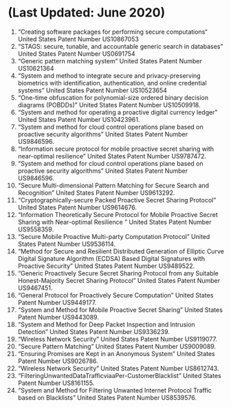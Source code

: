 # (Last Updated: June 2020)
1. “Creating software packages for performing secure computations“ United States Patent Number  US10867053
1. “STAGS: secure, tunable, and accountable generic search in databases” United States Patent Number US0691754
1. “Generic pattern matching system” United States Patent Number US10621364
1. “System and method to integrate secure and privacy-preserving biometrics with identification, authentication, and online credential systems” United States Patent Number US10523654
1. “One-time obfuscation for polynomial-size ordered binary decision diagrams (POBDDs)” United States Patent Number US10509918.
1. “System and method for operating a proactive digital currency ledger” United States Patent Number US10423961.
1. “System and method for cloud control operations plane based on proactive security algorithms” United States Patent Number US9846596.
1. “Information secure protocol for mobile proactive secret sharing with near-optimal resilience” United States Patent Number US9787472.
1. “System and method for cloud control operations plane based on proactive security algorithms” United States Patent Number US9846596.
1. “Secure Multi-dimensional Pattern Matching for Secure Search and Recognition” United States Patent Number US9613292.
1. “Cryptographically-secure Packed Proactive Secret Sharing Protocol” United States Patent Number US9614676.
1. “Information Theoretically Secure Protocol for Mobile Proactive Secret Sharing with Near-optimal Resilience ” United States Patent Number US9558359.
1. “Secure Mobile Proactive Multi-party Computation Protocol” United States Patent Number US9536114.
1. “Method for Secure and Resilient Distributed Generation of Elliptic Curve Digital Signature Algorithm (ECDSA) Based Digital Signatures with Proactive Security” United States Patent Number US9489522.
1. “Generic Proactively Secure Secret Sharing Protocol from any Suitable Honest-Majority Secret Sharing Protocol” United States Patent Number US9467451.
1. “General Protocol for Proactively Secure Computation” United States Patent Number US9449177.
1. “System and Method for Mobile Proactive Secret Sharing” United States Patent Number US9443089.
1. “System and Method for Deep Packet Inspection and Intrusion Detection” United States Patent Number US9336239.
1. “Wireless Network Security” United States Patent Number US9119077.
1. “Secure Pattern Matching” United States Patent Number US9009089.
1. “Ensuring Promises are Kept in an Anonymous System” United States Patent Number US9026786.
1. “Wireless Network Security” United States Patent Number US8612743.
1. “FilteringUnwantedDataTrafficviaaPer-CustomerBlacklist” United States Patent Number US8161155.
1. “System and Method for Filtering Unwanted Internet Protocol Traffic based on Blacklists” United States Patent Number US8539576.
